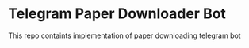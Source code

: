 # Telegram Paper Downloader Bot
This repo containts implementation of paper downloading telegram bot